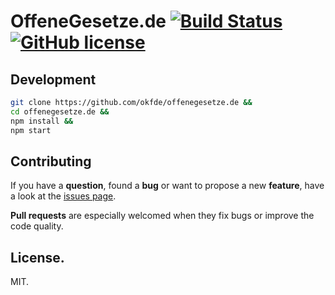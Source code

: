 # OffeneGesetze.de [![Build Status](https://travis-ci.com/okfde/offenegesetze.de.svg?branch=master)](https://travis-ci.com/okfde/offenegesetze.de) [![GitHub license](https://img.shields.io/github/license/okfde/offenegesetze.de.svg)](https://github.com/okfde/offenegesetze.de/blob/master/LICENSE)

## Development

```bash
git clone https://github.com/okfde/offenegesetze.de &&
cd offenegesetze.de &&
npm install &&
npm start
```

## Contributing

If you have a **question**, found a **bug** or want to propose a new **feature**, have a look at the [issues page](https://github.com/okfde/offenegesetze.de/issues).

**Pull requests** are especially welcomed when they fix bugs or improve the code quality.

## License.

MIT.
